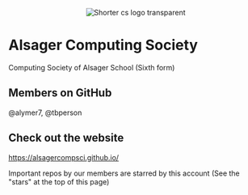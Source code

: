 <p align="center">
  <img src="https://github.com/user-attachments/assets/ee8b3111-2148-4279-85f3-e6bdb2b6741f" alt="Shorter cs logo transparent">
</p>


# Alsager Computing Society
Computing Society of Alsager School (Sixth form)

## Members on GitHub
@alymer7, @tbperson



## Check out the website
https://alsagercompsci.github.io/


Important repos by our members are starred by this account (See the "stars" at the top of this page)
